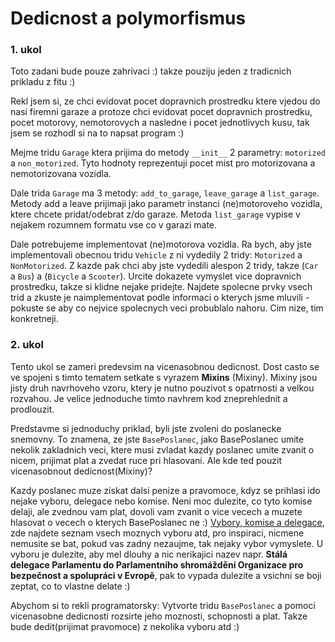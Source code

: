 
# Dedicnost a polymorfismus

### 1. ukol
Toto zadani bude pouze zahrivaci :) takze pouziju jeden z tradicnich prikladu z fitu :)

Rekl jsem si, ze chci evidovat pocet dopravnich prostredku ktere vjedou do nasi firemni
garaze a protoze chci evidovat pocet dopravnich prostredku, pocet motorovy, nemotorovych a 
nasledne i pocet jednotlivych kusu, tak jsem se rozhodl si na to napsat program :)

Mejme tridu `Garage` ktera prijima do metody `__init__` 2 parametry: `motorized`
 a `non_motorized`. Tyto hodnoty reprezentuji pocet mist pro motorizovana a nemotorizovana
 vozidla. 
 
Dale trida `Garage` ma 3 metody: `add_to_garage`, `leave_garage` a `list_garage`.
Metody add a leave prijimaji jako parametr instanci (ne)motoroveho vozidla, 
ktere chcete pridat/odebrat z/do garaze. Metoda `list_garage` vypise v nejakem rozumnem formatu
vse co v garazi mate.

Dale potrebujeme implementovat (ne)motorova vozidla.
Ra bych, aby jste implementovali obecnou tridu `Vehicle` z ni vydedily 2 tridy: 
`Motorized` a `NonMotorized`. Z kazde pak chci aby jste vydedili alespon 2 tridy,
takze (`Car` a `Bus`)  a   (`Bicycle` a `Scooter`).
Urcite dokazete vymyslet vice dopravnich prostredku, takze si klidne nejake pridejte. 
Najdete spolecne prvky vsech trid a zkuste je naimplementovat podle informaci o kterych
jsme mluvili - pokuste se aby co nejvice spolecnych veci probublalo nahoru. Cim nize, tim
konkretneji.

### 2. ukol 
Tento ukol se zameri predevsim na vicenasobnou dedicnost. 
Dost casto se ve spojeni s timto tematem setkate s vyrazem **Mixins** (Mixiny).
Mixiny jsou jisty druh navrhoveho vzoru, ktery je nutno pouzivot s opatrnosti a velkou
rozvahou. Je velice jednoduche timto navhrem kod zneprehlednit a prodlouzit.

Predstavme si jednoduchy priklad, byli jste zvoleni do poslanecke snemovny. To znamena, ze
jste `BasePoslanec`, jako BasePoslanec umite nekolik zakladnich veci, ktere musi zvladat kazdy poslanec
umite zvanit o nicem, prijimat plat a zvedat ruce pri hlasovani. Ale kde ted pouzit vicenasobnout dedicnost(Mixiny)?

Kazdy poslanec muze ziskat dalsi penize a pravomoce, kdyz se prihlasi ido nejake vyboru, delegace nebo komise. 
Neni moc dulezite, co tyto komise delaji, ale zvednou vam plat, dovoli vam zvanit o vice vecech a muzete hlasovat
o vecech o kterych BasePoslanec ne :) [Vybory, komise a delegace](https://www.psp.cz/sqw/organy.sqw), zde najdete
seznam vsech moznych vyboru atd, pro inspiraci, nicmene nemusite se bat, pokud vas zadny nezaujme, tak nejaky vybor
vymyslete. U vyboru je dulezite, aby mel dlouhy a nic nerikajici nazev napr. **Stálá delegace Parlamentu do Parlamentního 
shromáždění Organizace pro bezpečnost a spolupráci v Evropě**, pak to vypada dulezite a vsichni se boji zeptat, 
co to vlastne delate :)

Abychom si to rekli programatorsky: Vytvorte tridu `BasePoslanec` a pomoci vicenasobne dedicnosti rozsirte jeho 
moznosti, schopnosti a plat. Takze bude dedit(prijimat pravomoce) z nekolika vyboru atd :)

